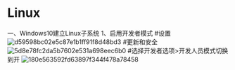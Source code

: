 # Linux
一、Windows10建立Linux子系统
1、启用开发者模式
#设置
![d59598bc02e5c87e1b1ff91f8d48bd3](https://user-images.githubusercontent.com/48665991/126922003-7838fa04-3d56-4fe2-a63b-ed309a2af6d3.png)
#更新和安全
![5d8e78fc2da5b7602e531a698eec6b0](https://user-images.githubusercontent.com/48665991/126922010-5330889a-89fc-44d6-85e6-82b6b3968962.png)
#选择开发者选项>开发人员模式切换到开
![180e563592fd63897f344f478a78458](https://user-images.githubusercontent.com/48665991/126922251-e69ca9bd-be76-42d8-8b27-e23982a38ebc.png)

